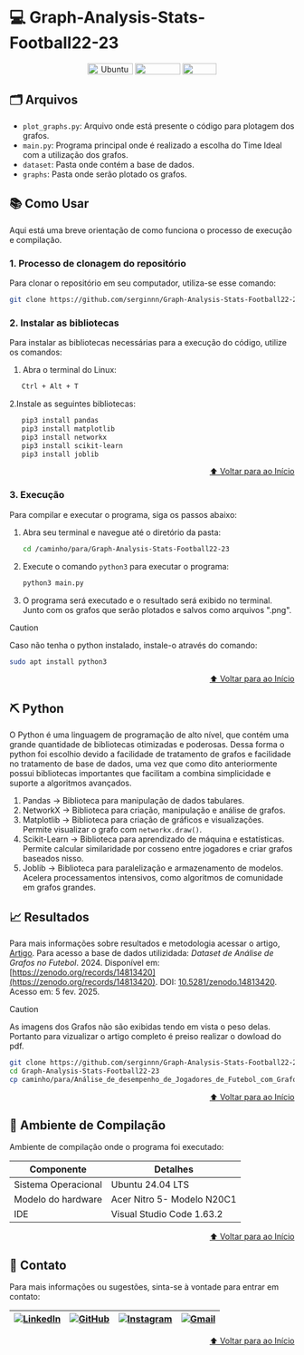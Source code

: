 # 💻 Graph-Analysis-Stats-Football22-23

<div align="center">
   <img align="center" height="20px" width="80px" alt="Ubuntu" src="https://img.shields.io/badge/Ubuntu-E95420?logo=ubuntu&logoColor=white"/>
   <img align="center" height="20px" width="80px" src="https://img.shields.io/badge/VS%20Code-blue?logo=visual%20studio%20code"/>
   <img align="center" height="20px" width="60px" src="https://img.shields.io/badge/Python-3670A0?logo=python&logoColor=ffdd54"/>
</div>

## 🗂 Arquivos

- `plot_graphs.py`: Arquivo onde está presente o código para plotagem dos grafos.
- `main.py`: Programa principal onde é realizado a escolha do Time Ideal com a utilização dos grafos.
- `dataset`: Pasta onde contém a base de dados.
- `graphs`: Pasta onde serão plotado os grafos.

## 📚 Como Usar
Aqui está uma breve orientação de como funciona o processo de execução e compilação.
### 1. Processo de clonagem do repositório
Para clonar o repositório em seu computador, utiliza-se esse comando: 
```bash
git clone https://github.com/serginnn/Graph-Analysis-Stats-Football22-23.git
```
### 2. Instalar as bibliotecas 
Para instalar as bibliotecas necessárias para a execução do código, utilize os comandos:

1. Abra o terminal do Linux:
 ```bash
    Ctrl + Alt + T
  ```
2.Instale as seguintes bibliotecas:
```bash
   pip3 install pandas
   pip3 install matplotlib
   pip3 install networkx
   pip3 install scikit-learn
   pip3 install joblib
 ```

<p align="right"><a href="#-implementação-em-python">⬆️ Voltar para ao Início</a></p>

### 3. Execução
Para compilar e executar o programa, siga os passos abaixo:

1. Abra seu terminal e navegue até o diretório da pasta:
    ```bash
    cd /caminho/para/Graph-Analysis-Stats-Football22-23
    ```
2. Execute o comando `python3` para executar o programa:
    ```bash
    python3 main.py
    ```
3. O programa será executado e o resultado será exibido no terminal. Junto com os grafos que serão plotados e salvos como arquivos ".png".

> [!CAUTION]
> Caso não tenha o python instalado, instale-o através do comando:
> ```bash
> sudo apt install python3
> ```

<p align="right"><a href="#-implementação-em-python">⬆️ Voltar para ao Início</a></p>

## ⛏ Python

O Python é uma linguagem de programação de alto nível, que contém uma grande quantidade de bibliotecas otimizadas e poderosas. Dessa forma o python foi escolhio devido a facilidade de tratamento de grafos e facilidade no tratamento de base de dados, uma vez que como dito anteriormente possui bibliotecas importantes que facilitam a combina simplicidade e suporte a algoritmos avançados.

1. Pandas → Biblioteca para manipulação de dados tabulares.
2. NetworkX → Biblioteca para criação, manipulação e análise de grafos.
3. Matplotlib → Biblioteca para criação de gráficos e visualizações. Permite visualizar o grafo com `networkx.draw()`.  
4. Scikit-Learn → Biblioteca para aprendizado de máquina e estatísticas. Permite calcular similaridade por cosseno entre jogadores e criar grafos baseados nisso.
5. Joblib → Biblioteca para paralelização e armazenamento de modelos. Acelera processamentos intensivos, como algoritmos de comunidade em grafos grandes.

## 📈 Resultados
Para mais informações sobre resultados e metodologia acessar o artigo, [Artigo](Análise_de_desempenho_de_Jogadores_de_Futebol_com_Grafos__Um_Algoritmo_para_Time_Ideal_da_Temporada.pdf). Para acesso a base de dados utilizidada: *Dataset de Análise de Grafos no Futebol*. 2024. Disponível em: [https://zenodo.org/records/14813420](https://zenodo.org/records/14813420). DOI: [10.5281/zenodo.14813420](https://doi.org/10.5281/zenodo.14813420). Acesso em: 5 fev. 2025.

> [!CAUTION]
> As imagens dos Grafos não são exibidas tendo em vista o peso delas. Portanto para vizualizar o artigo completo é preiso realizar o dowload do pdf.
> ```bash
> git clone https://github.com/serginnn/Graph-Analysis-Stats-Football22-23.git
> cd Graph-Analysis-Stats-Football22-23
> cp caminho/para/Análise_de_desempenho_de_Jogadores_de_Futebol_com_Grafos__Um_Algoritmo_para_Time_Ideal_da_Temporada.pdf ~/Downloads/
> ```

<p align="right"><a href="#-implementação-em-python">⬆️ Voltar para ao Início</a></p>


## 🔧 Ambiente de Compilação
Ambiente de compilação onde o programa foi executado:

| Componente      | Detalhes                          |
|-----------------|-----------------------------------|
| Sistema Operacional | Ubuntu 24.04 LTS |
| Modelo do hardware| Acer Nitro 5- Modelo N20C1|
| IDE             | Visual Studio Code 1.63.2|

<p align="right"><a href="#-implementação-em-python">⬆️ Voltar para ao Início</a></p>

## 📧 Contato
Para mais informações ou sugestões, sinta-se à vontade para entrar em contato:

| [![LinkedIn](https://img.shields.io/badge/-LinkedIn-0077B5?style=flat-square&logo=linkedin&logoColor=white)](https://www.linkedin.com/in/sergio-ramos-21057230a/) | [![GitHub](https://img.shields.io/badge/-GitHub-181717?style=flat-square&logo=github&logoColor=white)](https://github.com/serginnn) | [![Instagram](https://img.shields.io/badge/-Instagram-E4405F?style=flat-square&logo=instagram&logoColor=white)](https://www.instagram.com/eu__sergio/?hl=pt-br) | [![Gmail](https://img.shields.io/badge/-Gmail-D14836?style=flat-square&logo=gmail&logoColor=white)](mailto:sergiohenriquequedasramos@gmail.com) |
|---|---|---|---|
  

<p align="right"><a href="#-implementação-em-python">⬆️ Voltar para ao Início</a></p>


